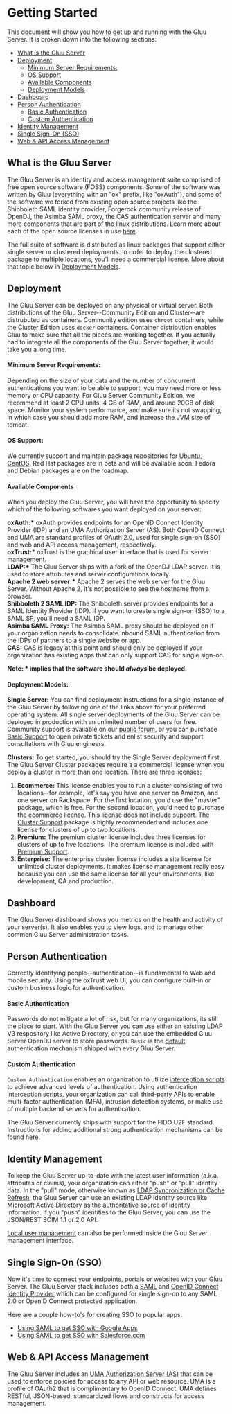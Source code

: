 # Getting Started

This document will show you how to get up and running with the Gluu Server. It is broken down into the following sections:

- [What is the Gluu Server](#what-is-the-gluu-server)    
- [Deployment](#deployment)    
	- [Minimum Server Requirements:](#minimum-server-requirements)  
	- [OS Support](#os-support)  
	- [Available Components](#available-components)  
	- [Deployment Models](#deployment-models)  
- [Dashboard](#dashboard)  
- [Person Authentication](#person-authentication)  
	- [Basic Authentication](#basic-authentication)  
	- [Custom Authentication](#custom-authentication)  
- [Identity Management](#identity-management)  
- [Single Sign-On (SSO)](#single-sign-on-sso)  
- [Web & API Access Management](#web-and-api-access-management)  

## What is the Gluu Server

The Gluu Server is an identity and access management suite comprised of free open source software (FOSS) components. Some of the software was written by Gluu (everything with an "ox" prefix, like "oxAuth"), and some of the software we forked from existing open source projects like the Shibboleth SAML identity provider, Forgerock community release of OpenDJ, the Asimba SAML proxy, the CAS authentication server and many more components that are part of the linux distributions. Learn more about each of the open source licenses in use [here](../introduction/index.md#licenses).

The full suite of software is distributed as linux packages that support either single server or clustered deployments. In order to deploy the clustered package to multiple locations, you'll need a commercial license. More about that topic below in [Deployment Models](#deployment-models).


## Deployment
The Gluu Server can be deployed on any physical or virtual server. Both distributions of the Gluu Server--Community Edition and Cluster--are distrubuted as containers. Community edition uses `chroot` containers, while the Cluster Edition uses `docker` containers. Container distribution enables Gluu to make sure that all the pieces are working together. If you actually had to integrate all the components of the Gluu Server together, it would take you a long time. 

#### Minimum Server Requirements:    
Depending on the size of your data and the number of concurrent authentications you want to be able to support, you may need more or less memory or CPU capacity. For Gluu Server Community Edition, we recommend at least 2 CPU units, 4 GB of RAM, and around 20GB of disk space. Monitor your system performance, and make sure its not swapping, in which case you should add more RAM, and increase the JVM size of tomcat.
 
#### OS Support:     
We currently support and maintain package repositories for [Ubuntu](../deployment/ubuntu.md), [CentOS](../deployment/centos.md). Red Hat packages are in beta and will be available soon. Fedora and Debian packages are on the roadmap.

#### Available Components
When you deploy the Gluu Server, you will have the opportunity to specify which of the following softwares you want deployed on your server: 

__oxAuth:*__ oxAuth provides endpoints for an OpenID Connect Identity Provider (IDP) and an UMA Authorization Server (AS). Both OpenID Connect and UMA are standard profiles of OAuth 2.0, used for single sign-on (SSO) and web and API access management, respectively.    
__oxTrust:*__ oxTrust is the graphical user interface that is used for server management.   
__LDAP:*__ The Gluu Server ships with a fork of the OpenDJ LDAP server. It is used to store attributes and server configurations locally.   
__Apache 2 web server:*__ Apache 2 serves the web server for the Gluu Server. Without Apache 2, it's not possible to see the hostname from a browser.   
**Shibboleth 2 SAML IDP:** The Shibboleth server provides endpoints for a SAML Identity Provider (IDP). If you want to create single sign-on (SSO) to a SAML SP, you'll need a SAML IDP.   
**Asimba SAML Proxy:** The Asimba SAML proxy should be deployed on if your organization needs to consolidate inbound SAML authentication from the IDPs of partners to a single website or app.   
**CAS:** CAS is legacy at this point and should only be deployed if your organization has existing apps that can only support CAS for single sign-on.   

__Note: * implies that the software should *always* be deployed.__

#### Deployment Models:  
**Single Server:** You can find deployment instructions for a single instance of the Gluu Server by following one of the links above for your preferred operating system. All single server deployments of the Gluu Server can be deployed in production with an unlimited number of users for free. Community support is available on our [public forum](http://support.gluu.org), or you can purchase [Basic Support](http://gluu.org/pricing) to open private tickets and enlist security and support consultations with Gluu engineers.   

**Clusters:**  To get started, you should try the Single Server deployment first. The Gluu Server Cluster packages require a a commercial license when you deploy a cluster in more than one location. There are three licenses:
  
1. **Ecommerce:** This license enables you to run a cluster consisting of two locations--for example, let's say you have one server on Amazon, and one server on Rackspace. For the first location, you'd use the "master" package, which is free. For the second location, you'd need to purchase the ecommerce license. This license does not include support. The [Cluster  Support](http://gluu.org/pricing) package is highly recommended and includes one license for clusters of up to two locations.
2. **Premium:** The premium cluster license includes three licenses for clusters of up to five locations. The premium license is included with [Premium Support](http://gluu.org/pricing).
3. **Enterprise:** The enterprise cluster license includes a site license for unlimited cluster deployments. It makes license management really easy because you can use the same license for all your environments, like development, QA and production.

## Dashboard
The Gluu Server dashboard shows you metrics on the health and activity of your server(s). It also enables you to view logs, and to manage other common Gluu Server administration tasks. 

## Person Authentication
Correctly identifying people--authentication--is fundamental to Web and mobile security. Using the oxTrust web UI, you can configure built-in or custom business logic for authentication. 

#### Basic Authentication
Passwords do not mitigate a lot of risk, but for many organizations, its still the place to start. With the Gluu Server you can use either an existing LDAP V3 respository like Active Directory,  or you can use the embedded Gluu Server OpenDJ server to store passwords. `Basic` is the [default](../configuration/index.md#manage-authentication) authentication mechanism shipped with every Gluu Server. 

#### Custom Authentication
`Custom Authentication` enables an organization to utilize [interception scripts](../../reference/interception-scripts/index.md#overview) to achieve advanced levels of authentication. Using authentication interception scripts, your organization can call third-party APIs to enable multi-factor authentication (MFA), intrusion detection systems, or make use of multiple backend servers for authentication. 

The Gluu Server currently ships with support for the FIDO U2F standard. Instructions for adding additional strong authentication mechanisms can be found [here](../../reference/interception-scripts/index.md#authentication). 


## Identity Management
To keep the Gluu Server up-to-date with the latest user information (a.k.a. attributes or claims), your organization can either "push" or "pull" identity data. In the "pull" mode, otherwise known as [LDAP Syncronization or Cache Refresh](../../articles/cache-refresh.md), the Gluu Server can use an existing LDAP identity source like Microsoft Active Directory as the authoritative source of identity information. If you "push" identities to the Gluu Server, you can use the JSON/REST SCIM 1.1 or 2.0 API. 

[Local user management](../user-management/index.md#local-user-management) can also be performed inside the Gluu Server management interface.


## Single Sign-On (SSO)
Now it's time to connect your endpoints, portals or websites with your Gluu Server. The Gluu Server stack includes both a [SAML](../saml/index.md) and [OpenID Connect Identity Provider](../openid-connect/index.md) which can be configured for single sign-on to any SAML 2.0 or OpenID Connect protected application.

Here are a couple how-to's for creating SSO to popular apps:

- [Using SAML to get SSO with Google Apps](../../articles/google-saml.md)  
- [Using SAML to get SSO with Salesforce.com](../../articles/salesforce-sso.md)  


## Web & API Access Management
The Gluu Server includes an [UMA Authorization Server (AS)](../uma/index.md) that can be used to enforce policies for access to any API or web resource. UMA is a profile of OAuth2 that is complimentary to OpenID Connect. UMA defines RESTful, JSON-based, standardized flows and constructs for access management. 

